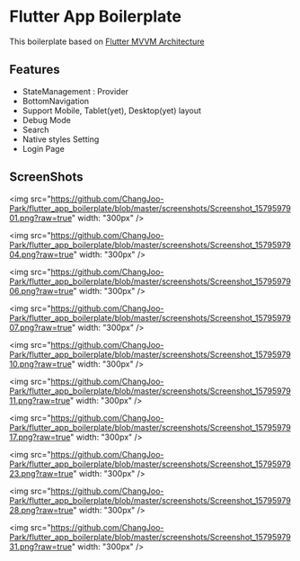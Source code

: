 # Flutter App Boilerplate

This boilerplate based on [Flutter MVVM Architecture](https://marketplace.visualstudio.com/items?itemName=madhukesh040011.flutter-mvvm-architecture-generator)


## Features

- StateManagement : Provider
- BottomNavigation
- Support Mobile, Tablet(yet), Desktop(yet) layout
- Debug Mode
- Search
- Native styles Setting
- Login Page

## ScreenShots

<img src="https://github.com/ChangJoo-Park/flutter_app_boilerplate/blob/master/screenshots/Screenshot_1579597901.png?raw=true" width: "300px" />

<img src="https://github.com/ChangJoo-Park/flutter_app_boilerplate/blob/master/screenshots/Screenshot_1579597904.png?raw=true" width: "300px" />

<img src="https://github.com/ChangJoo-Park/flutter_app_boilerplate/blob/master/screenshots/Screenshot_1579597906.png?raw=true" width: "300px" />

<img src="https://github.com/ChangJoo-Park/flutter_app_boilerplate/blob/master/screenshots/Screenshot_1579597907.png?raw=true" width: "300px" />

<img src="https://github.com/ChangJoo-Park/flutter_app_boilerplate/blob/master/screenshots/Screenshot_1579597910.png?raw=true" width: "300px" />

<img src="https://github.com/ChangJoo-Park/flutter_app_boilerplate/blob/master/screenshots/Screenshot_1579597911.png?raw=true" width: "300px" />

<img src="https://github.com/ChangJoo-Park/flutter_app_boilerplate/blob/master/screenshots/Screenshot_1579597917.png?raw=true" width: "300px" />

<img src="https://github.com/ChangJoo-Park/flutter_app_boilerplate/blob/master/screenshots/Screenshot_1579597923.png?raw=true" width: "300px" />

<img src="https://github.com/ChangJoo-Park/flutter_app_boilerplate/blob/master/screenshots/Screenshot_1579597928.png?raw=true" width: "300px" />


<img src="https://github.com/ChangJoo-Park/flutter_app_boilerplate/blob/master/screenshots/Screenshot_1579597931.png?raw=true" width: "300px" />
